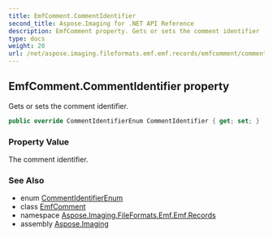 ```yaml
---
title: EmfComment.CommentIdentifier
second_title: Aspose.Imaging for .NET API Reference
description: EmfComment property. Gets or sets the comment identifier
type: docs
weight: 20
url: /net/aspose.imaging.fileformats.emf.emf.records/emfcomment/commentidentifier/
---
```

## EmfComment.CommentIdentifier property

Gets or sets the comment identifier.

```csharp
public override CommentIdentifierEnum CommentIdentifier { get; set; }
```

### Property Value

The comment identifier.

### See Also

* enum [CommentIdentifierEnum](../../emfcommentrecordtype.commentidentifierenum/)
* class [EmfComment](../)
* namespace [Aspose.Imaging.FileFormats.Emf.Emf.Records](../../emfcomment/)
* assembly [Aspose.Imaging](../../../)


